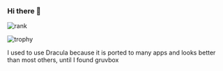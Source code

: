 ### Hi there 👋

<!--
**mTvare6/mTvare6** is a ✨ _special_ ✨ repository because its `README.md` (this file) appears on your GitHub profile.

Here are some ideas to get you started:

- 🔭 I’m currently working on ...
- 🌱 I’m currently learning ...
- 👯 I’m looking to collaborate on ...
- 🤔 I’m looking for help with ...
- 💬 Ask me about ...
- 📫 How to reach me: ...
- 😄 Pronouns: ...
- ⚡ Fun fact: ...
-->

![rank](https://github-readme-stats.vercel.app/api?username=mTvare6&show_icons=true&theme=gruvbox)


![trophy](https://github-profile-trophy.vercel.app/?username=mTvare6a&theme=gruvbox&no-bg=true&no-frame=true&column=3&margin-w=15&margin-h=15)

I used to use Dracula because it is ported to many apps and looks better than most others, until I found gruvbox

